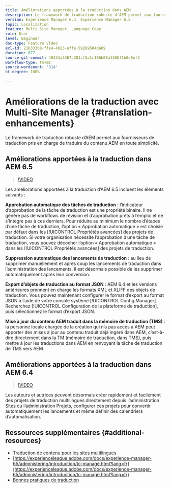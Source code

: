 ```yaml
---
title: Améliorations apportées à la traduction dans AEM
description: Le framework de traduction robuste d’AEM permet aux fournisseurs de traduction pris en charge de traduire du contenu AEM en toute simplicité. Découvrez les dernières améliorations apportées.
version: Experience Manager 6.4, Experience Manager 6.5
topic: Localization
feature: Multi Site Manager, Language Copy
role: User
level: Beginner
doc-type: Feature Video
exl-id: 21633308-ffe4-4023-affe-59269504da69
duration: 677
source-git-commit: 48433a5367c281cf5a1c106b08a1306f1b0e8ef4
workflow-type: tm+mt
source-wordcount: '314'
ht-degree: 100%

---
```


# Améliorations de la traduction avec Multi-Site Manager {#translation-enhancements}

Le framework de traduction robuste d’AEM permet aux fournisseurs de traduction pris en charge de traduire du contenu AEM en toute simplicité.

## Améliorations apportées à la traduction dans AEM 6.5

>[!VIDEO](https://video.tv.adobe.com/v/27405?quality=12&learn=on)

Les améliorations apportées à la traduction d’AEM 6.5 incluent les éléments suivants :

**Approbation automatique des tâches de traduction** : l’indicateur d’approbation de la tâche de traduction est une propriété binaire. Il ne génère pas de workflows de révision et d’approbation prêts à l’emploi et ne s’intègre pas à ces derniers. Pour réduire au minimum le nombre d’étapes d’une tâche de traduction, l’option « Approbation automatique » est choisie par défaut dans les [!UICONTROL Propriétés avancées] des projets de traduction. Si votre organisation nécessite l’approbation d’une tâche de traduction, vous pouvez décocher l’option « Approbation automatique » dans les [!UICONTROL Propriétés avancées] des projets de traduction.

**Suppression automatique des lancements de traduction** : au lieu de supprimer manuellement et après coup les lancements de traduction dans l’administration des lancements, il est désormais possible de les supprimer automatiquement après leur conversion.

**Export d’objets de traduction au format JSON** : AEM 6.4 et les versions antérieures prennent en charge les formats XML et XLIFF des objets de traduction. Vous pouvez maintenant configurer le format d’export au format JSON à l’aide de votre console système [!UICONTROL Config Manager]. Recherchez [!UICONTROL Configuration de la plateforme de traduction], puis sélectionnez le format d’export JSON.

**Mise à jour du contenu AEM traduit dans la mémoire de traduction (TMS)** : la personne locale chargée de la création qui n’a pas accès à AEM peut apporter des mises à jour au contenu traduit déjà ingéré dans AEM, c’est-à-dire directement dans la TM (mémoire de traduction, dans TMS), puis mettre à jour les traductions dans AEM en renvoyant la tâche de traduction de TMS vers AEM

## Améliorations apportées à la traduction dans AEM 6.4

>[!VIDEO](https://video.tv.adobe.com/v/21309?quality=12&learn=on)

Les auteurs et autrices peuvent désormais créer rapidement et facilement des projets de traduction multilingues directement depuis l’administration Sites ou l’administration Projets, configurer ces projets pour convertir automatiquement les lancements et même définir des calendriers d’automatisation.

## Ressources supplémentaires {#additional-resources}

* [Traduction de contenu pour les sites multilingues](https://helpx.adobe.com/fr/experience-manager/6-5/sites/administering/using/translation.html)
* [https://experienceleague.adobe.com/docs/experience-manager-65/administering/introduction/tc-manage.html?lang=fr](https://experienceleague.adobe.com/docs/experience-manager-65/administering/introduction/tc-manage.html?lang=fr)
* [Bonnes pratiques de traduction](https://experienceleague.adobe.com/docs/experience-manager-65/administering/introduction/tc-bp.html?lang=fr)
